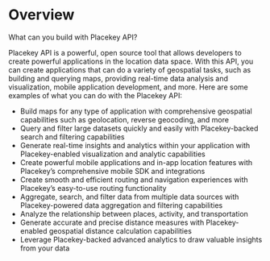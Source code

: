 # Overview

 What can you build with Placekey API?

Placekey API is a powerful, open source tool that allows developers to create powerful applications in the location data space. With this API, you can create applications that can do a variety of geospatial tasks, such as building and querying maps, providing real-time data analysis and visualization, mobile application development, and more. Here are some examples of what you can do with the Placekey API:

- Build maps for any type of application with comprehensive geospatial capabilities such as geolocation, reverse geocoding, and more
- Query and filter large datasets quickly and easily with Placekey-backed search and filtering capabilities
- Generate real-time insights and analytics within your application with Placekey-enabled visualization and analytic capabilities
- Create powerful mobile applications and in-app location features with Placekey’s comprehensive mobile SDK and integrations
- Create smooth and efficient routing and navigation experiences with Placekey’s easy-to-use routing functionality
- Aggregate, search, and filter data from multiple data sources with Placekey-powered data aggregation and filtering capabilities
- Analyze the relationship between places, activity, and transportation
- Generate accurate and precise distance measures with Placekey-enabled geospatial distance calculation capabilities
- Leverage Placekey-backed advanced analytics to draw valuable insights from your data
